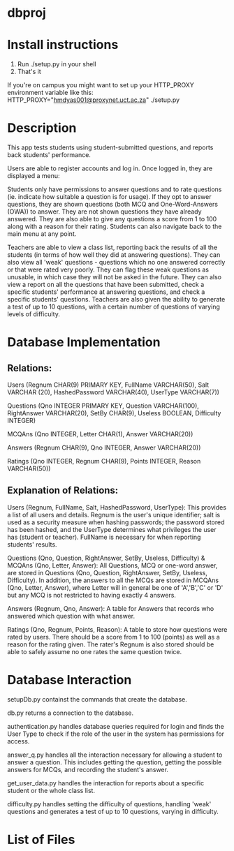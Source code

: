 dbproj
======

Install instructions
====================
1. Run ./setup.py in your shell
2. That's it

If you're on campus you might want to set up your HTTP_PROXY environment variable like this:
HTTP_PROXY="hmdyas001@proxynet.uct.ac.za" ./setup.py

Description
=======================

This app tests students using student-submitted questions, and reports back students' performance.

Users are able to register accounts and log in. Once logged in, they are displayed a menu:

Students only have permissions to answer questions and to rate questions (ie. indicate how suitable a question is for
usage). If they opt to answer questions, they are shown questions (both MCQ and One-Word-Answers (OWA)) to answer.
They are not shown questions they have already answered. They are also able to give any questions a score from 1 to 100
along with a reason for their rating. Students can also navigate back to the main menu at any point.

Teachers are able to view a class list, reporting back the results of all the students (in terms of how well they did at
answering questions). They can also view all 'weak' questions - questions which no one answered correctly or that were 
rated very poorly. They can flag these weak questions as unusable, in which case they will not be asked in the future. 
They can also view a report on all the questions that have been submitted, check a specific students' performance at 
answering questions, and check a specific students' questions. Teachers are also given the ability to generate a test 
of up to 10 questions, with a certain number of questions of varying levels of difficulty.

Database Implementation
=======================

Relations:
----------

Users (Regnum CHAR(9) PRIMARY KEY, FullName  VARCHAR(50), Salt VARCHAR (20), HashedPassword VARCHAR(40),
 UserType VARCHAR(7))


Questions (Qno INTEGER PRIMARY KEY, Question VARCHAR(100), RightAnswer VARCHAR(20), SetBy CHAR(9), Useless
 BOOLEAN, Difficulty INTEGER)


MCQAns (Qno INTEGER, Letter CHAR(1), Answer VARCHAR(20))


Answers (Regnum CHAR(9), Qno INTEGER, Answer VARCHAR(20))


Ratings (Qno INTEGER, Regnum CHAR(9), Points INTEGER, Reason VARCHAR(50))


Explanation of Relations:
-------------------------

Users (Regnum, FullName, Salt, HashedPassword, UserType):
This provides a list of all users and details. Regnum is the user's unique identifier; salt is used as a security
measure when hashing passwords; the password stored has been hashed, and the UserType determines what privileges
the user has (student or teacher). FullName is necessary for when reporting students' results.


Questions (Qno, Question, RightAnswer, SetBy, Useless, Difficulty) & MCQAns (Qno, Letter, Answer): 
All Questions, MCQ or one-word answer, are stored in Questions (Qno, Question, RightAnswer, SetBy, Useless, Difficulty). In
addition, the answers to all the MCQs are stored in MCQAns (Qno, Letter, Answer), where Letter will in general
be one of 'A','B','C' or 'D' but any MCQ is not restricted to having exactly 4 answers.


Answers (Regnum, Qno, Answer):
A table for Answers that records who answered which question with what answer.

Ratings (Qno, Regnum, Points, Reason):
A table to store how questions were rated by users. There should be a score from 1 to 100 (points) as well as a
reason for the rating given. The rater's Regnum is also stored  should be able to safely assume no one rates
the same question twice.

Database Interaction
====================

setupDb.py containst the commands that create the database.

db.py returns a connection to the database.

authentication.py handles database queries required for login and finds the User Type to check if the role of the user 
in the system has permissions for access.

answer_q.py handles all the interaction necessary for allowing a student to answer a question. This includes getting the 
question, getting the possible answers for MCQs, and recording the student's answer.

get_user_data.py handles the interaction for reports about a specific student or the whole class list.

difficulty.py handles setting the difficulty of questions, handling 'weak' questions and generates a test of up to 10 
questions, varying in difficulty.

List of Files
=============
